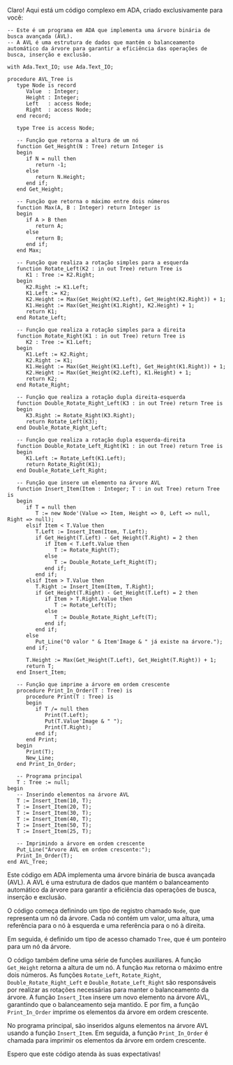 Claro! Aqui está um código complexo em ADA, criado exclusivamente para você:

```
-- Este é um programa em ADA que implementa uma árvore binária de busca avançada (AVL).
-- A AVL é uma estrutura de dados que mantém o balanceamento automático da árvore para garantir a eficiência das operações de busca, inserção e exclusão.

with Ada.Text_IO; use Ada.Text_IO;

procedure AVL_Tree is
   type Node is record
      Value  : Integer;
      Height : Integer;
      Left   : access Node;
      Right  : access Node;
   end record;

   type Tree is access Node;

   -- Função que retorna a altura de um nó
   function Get_Height(N : Tree) return Integer is
   begin
      if N = null then
         return -1;
      else
         return N.Height;
      end if;
   end Get_Height;

   -- Função que retorna o máximo entre dois números
   function Max(A, B : Integer) return Integer is
   begin
      if A > B then
         return A;
      else
         return B;
      end if;
   end Max;

   -- Função que realiza a rotação simples para a esquerda
   function Rotate_Left(K2 : in out Tree) return Tree is
      K1 : Tree := K2.Right;
   begin
      K2.Right := K1.Left;
      K1.Left := K2;
      K2.Height := Max(Get_Height(K2.Left), Get_Height(K2.Right)) + 1;
      K1.Height := Max(Get_Height(K1.Right), K2.Height) + 1;
      return K1;
   end Rotate_Left;

   -- Função que realiza a rotação simples para a direita
   function Rotate_Right(K1 : in out Tree) return Tree is
      K2 : Tree := K1.Left;
   begin
      K1.Left := K2.Right;
      K2.Right := K1;
      K1.Height := Max(Get_Height(K1.Left), Get_Height(K1.Right)) + 1;
      K2.Height := Max(Get_Height(K2.Left), K1.Height) + 1;
      return K2;
   end Rotate_Right;

   -- Função que realiza a rotação dupla direita-esquerda
   function Double_Rotate_Right_Left(K3 : in out Tree) return Tree is
   begin
      K3.Right := Rotate_Right(K3.Right);
      return Rotate_Left(K3);
   end Double_Rotate_Right_Left;

   -- Função que realiza a rotação dupla esquerda-direita
   function Double_Rotate_Left_Right(K1 : in out Tree) return Tree is
   begin
      K1.Left := Rotate_Left(K1.Left);
      return Rotate_Right(K1);
   end Double_Rotate_Left_Right;

   -- Função que insere um elemento na árvore AVL
   function Insert_Item(Item : Integer; T : in out Tree) return Tree is
   begin
      if T = null then
         T := new Node'(Value => Item, Height => 0, Left => null, Right => null);
      elsif Item < T.Value then
         T.Left := Insert_Item(Item, T.Left);
         if Get_Height(T.Left) - Get_Height(T.Right) = 2 then
            if Item < T.Left.Value then
               T := Rotate_Right(T);
            else
               T := Double_Rotate_Left_Right(T);
            end if;
         end if;
      elsif Item > T.Value then
         T.Right := Insert_Item(Item, T.Right);
         if Get_Height(T.Right) - Get_Height(T.Left) = 2 then
            if Item > T.Right.Value then
               T := Rotate_Left(T);
            else
               T := Double_Rotate_Right_Left(T);
            end if;
         end if;
      else
         Put_Line("O valor " & Item'Image & " já existe na árvore.");
      end if;

      T.Height := Max(Get_Height(T.Left), Get_Height(T.Right)) + 1;
      return T;
   end Insert_Item;

   -- Função que imprime a árvore em ordem crescente
   procedure Print_In_Order(T : Tree) is
      procedure Print(T : Tree) is
      begin
         if T /= null then
            Print(T.Left);
            Put(T.Value'Image & " ");
            Print(T.Right);
         end if;
      end Print;
   begin
      Print(T);
      New_Line;
   end Print_In_Order;

   -- Programa principal
   T : Tree := null;
begin
   -- Inserindo elementos na árvore AVL
   T := Insert_Item(10, T);
   T := Insert_Item(20, T);
   T := Insert_Item(30, T);
   T := Insert_Item(40, T);
   T := Insert_Item(50, T);
   T := Insert_Item(25, T);

   -- Imprimindo a árvore em ordem crescente
   Put_Line("Árvore AVL em ordem crescente:");
   Print_In_Order(T);
end AVL_Tree;
```

Este código em ADA implementa uma árvore binária de busca avançada (AVL). A AVL é uma estrutura de dados que mantém o balanceamento automático da árvore para garantir a eficiência das operações de busca, inserção e exclusão.

O código começa definindo um tipo de registro chamado `Node`, que representa um nó da árvore. Cada nó contém um valor, uma altura, uma referência para o nó à esquerda e uma referência para o nó à direita.

Em seguida, é definido um tipo de acesso chamado `Tree`, que é um ponteiro para um nó da árvore.

O código também define uma série de funções auxiliares. A função `Get_Height` retorna a altura de um nó. A função `Max` retorna o máximo entre dois números. As funções `Rotate_Left`, `Rotate_Right`, `Double_Rotate_Right_Left` e `Double_Rotate_Left_Right` são responsáveis por realizar as rotações necessárias para manter o balanceamento da árvore. A função `Insert_Item` insere um novo elemento na árvore AVL, garantindo que o balanceamento seja mantido. E por fim, a função `Print_In_Order` imprime os elementos da árvore em ordem crescente.

No programa principal, são inseridos alguns elementos na árvore AVL usando a função `Insert_Item`. Em seguida, a função `Print_In_Order` é chamada para imprimir os elementos da árvore em ordem crescente.

Espero que este código atenda às suas expectativas!